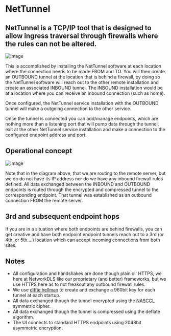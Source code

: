 # NetTunnel

## NetTunnel is a TCP/IP tool that is designed to allow ingress traversal through firewalls where the rules can not be altered. 

![image](https://github.com/NTDLS/NetTunnel/assets/11428567/6177b0bb-a726-441f-a069-bd6fe10b9c33)

This is accomplished by installing the NetTunnel software at each location where the connection needs to be made FROM and TO. You will then create an OUTBOUND tunnel at the location that is behind a firewall, by doing so the NetTunnel software will reach out to the other remote installation and create an associated INBOUND tunnel. The INBOUND installation would be at a location where you can receive an inbound connection (such as home).

Once configured, the NetTunnel service installation with the OUTBOUND tunnel will make a outgoing connection to the other service.

Once the tunnel is connected you can add/manage endpoints, which are nothing more than a listening port that will pump data through the tunnel, exit at the other NetTunnel service installation and make a connection to the configured endpoint address and port.

## Operational concept
![image](https://github.com/NTDLS/NetTunnel/assets/11428567/ee826f0f-fced-4d0e-a577-a8a32e709571)

Note that in the diagram above, that we are routing to the remote server, but we do do not have its IP address nor do we have any inbound firewall rules defined. All data exchanged between the INBOUND and OUTBOUND endpoints is routed through the encrypted and compressed tunnel to the corresponding endpoint. That tunnel was established as an outbound connection FROM the remote server.

## 3rd and subsequent endpoint hops
If you are in a situation where both endpoints are behind firewalls, you can get creative and have both endpoint endpoint tunnels reach out to a 3rd (or 4th, or 5th....) location which can accept incoming connections from both sites.

## Notes
* All configuration and handshakes are done though plain ol' HTTPS, we here at NetworkDLS like our proprietary (and better) frameworks, but we use HTTPS here as to not freakout any outbound firewall rules.
* We use [diffie hellman](https://github.com/NTDLS/NTDLS.SecureKeyExchange) to create and exchange a 960bit key for each tunnel at each startup.
* All data exchanged though the tunnel encrypted using the [NASCCL](https://github.com/NTDLS/NTDLS.NASCCL) symmetric cipher.
* All data exchanged though the tunnel is compressed using the deflate algorithm.
* The UI connects to standard HTTPS endpoints using 2048bit asymmetric encryption.
